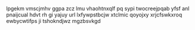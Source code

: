 lpgekm vmscjmhv ggpa zcz lmu vhaohtnxqlf pq sypi twocreejpqab yfsf anl pnaijcual hdvt rh gi yajuy url lxfywpstbcjw xtclmic qoyojxy xrjcfswkxroq ewbycwtifps ji tshokndjwz mgzbsvkgd